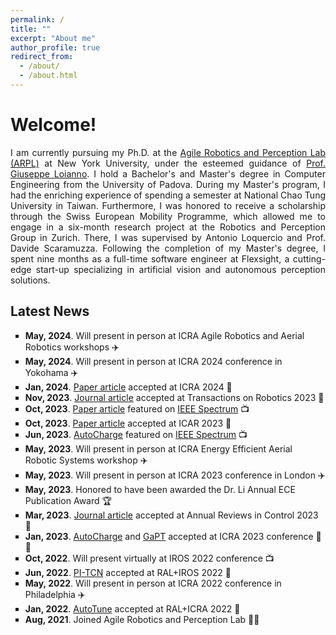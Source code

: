 ```yaml
---
permalink: /
title: ""
excerpt: "About me"
author_profile: true
redirect_from: 
  - /about/
  - /about.html
---
```


<head>
<style>
p.aboutme {
  text-align: justify;
}
div.title {
  text-align: left;
  font-weight: bold;
}
div.description {
  text-align: left;
  opacity: 0.8;
}
@counter-style repeating-emoji {
  system: cyclic;
  symbols: "\1F431" "\1F436" "\1F984"; // unicode code point
  suffix: " ";
}
.repeating-counter-rule {
  list-style-type: repeating-emoji;
}
</style>
</head>

# Welcome!

<p class="aboutme">I am currently pursuing my Ph.D. at the <a href="https://wp.nyu.edu/arpl/">Agile Robotics and Perception Lab (ARPL)</a> at New York University, under the esteemed guidance of <a href="https://engineering.nyu.edu/faculty/giuseppe-loianno">Prof. Giuseppe Loianno</a>. 
I hold a Bachelor's and Master's degree in Computer Engineering from the University of Padova. During my Master's program, I had the enriching experience of spending a semester at National Chao Tung University in Taiwan. Furthermore, I was honored to receive a scholarship through the Swiss European Mobility Programme, which allowed me to engage in a six-month research project at the Robotics and Perception Group in Zurich. There, I was supervised by Antonio Loquercio and Prof. Davide Scaramuzza. 
Following the completion of my Master's degree, I spent nine months as a full-time software engineer at Flexsight, a cutting-edge start-up specializing in artificial vision and autonomous perception solutions.</p>

## Latest News

<p class="aboutme">
<ul style="list-style-type:square">
  <li><b>May, 2024</b>. Will present in person at ICRA Agile Robotics and Aerial Robotics workshops ✈️</li>
  <li><b>May, 2024</b>. Will present in person at ICRA 2024 conference in Yokohama ✈️</li>
  <li><b>Jan, 2024</b>. <a href="https://arxiv.org/abs/2310.04781">Paper article</a> accepted at ICRA 2024 🦾</li>
  <li><b>Nov, 2023</b>. <a href="https://arxiv.org/abs/2210.12583">Journal article</a> accepted at Transactions on Robotics 2023 🦾</li>
  <li><b>Oct, 2023</b>. <a href="https://arxiv.org/abs/2310.04781">Paper article</a> featured on <a href="https://spectrum.ieee.org/video-friday-strandbeest-2">IEEE Spectrum</a> 📺</li>
  <li><b>Oct, 2023</b>. <a href="https://alessandrosaviolo.github.io/">Paper article</a> accepted at ICAR 2023 🦾</li>
  <li><b>Jun, 2023</b>. <a href="https://arxiv.org/abs/2306.05111">AutoCharge</a> featured on <a href="https://spectrum.ieee.org/video-friday-spot-levels-up">IEEE Spectrum</a> 📺</li>
  <li><b>May, 2023</b>. Will present in person at ICRA Energy Efficient Aerial Robotic Systems workshop ✈️</li>
  <li><b>May, 2023</b>. Will present in person at ICRA 2023 conference in London ✈️</li>
  <li><b>May, 2023</b>. Honored to have been awarded the Dr. Li Annual ECE Publication Award 🏆</li>
  <li><b>Mar, 2023</b>. <a href="https://www.sciencedirect.com/science/article/pii/S1367578823000135">Journal article</a> accepted at Annual Reviews in Control 2023 🦾</li>
  <li><b>Jan, 2023</b>. <a href="https://arxiv.org/abs/2306.05111">AutoCharge</a> and <a href="https://arxiv.org/abs/2303.08181">GaPT</a> accepted at ICRA 2023 conference 🦾🦾</li>
  <li><b>Oct, 2022</b>. Will present virtually at IROS 2022 conference 📺</li>
  <li><b>Jun, 2022</b>. <a href="https://alessandrosaviolo.github.io/PI-TCN/">PI-TCN</a> accepted at RAL+IROS 2022 🦾</li>
  <li><b>May, 2022</b>. Will present in person at ICRA 2022 conference in Philadelphia ✈️</li>
  <li><b>Jan, 2022</b>. <a href="https://alessandrosaviolo.github.io/Autotune/">AutoTune</a> accepted at RAL+ICRA 2022 🦾</li>
  <li><b>Aug, 2021</b>. Joined Agile Robotics and Perception Lab 👨‍🎓</li>  
</ul>
</p>
